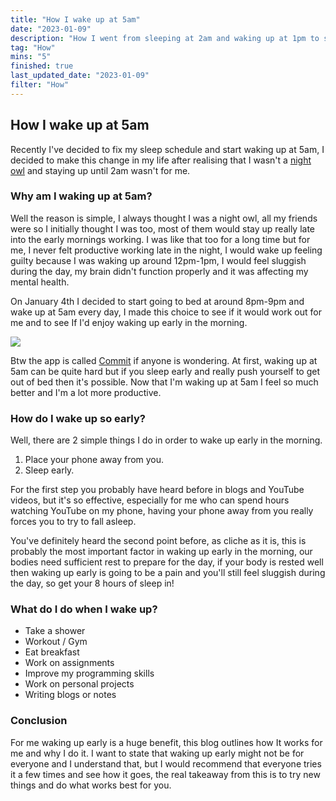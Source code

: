 ```yaml
---
title: "How I wake up at 5am"
date: "2023-01-09"
description: "How I went from sleeping at 2am and waking up at 1pm to sleeping at 8pm and waking up at 5am."
tag: "How"
mins: "5"
finished: true
last_updated_date: "2023-01-09"
filter: "How"
---
```


## How I wake up at 5am

Recently I've decided to fix my sleep schedule and start waking up at 5am, I decided to make this change in my life after realising that I wasn't a [night owl](https://en.wikipedia.org/wiki/Night_owl) and staying up until 2am wasn't for me.

### Why am I waking up at 5am?

Well the reason is simple, I always thought I was a night owl, all my friends were so I initially thought I was too, most of them would stay up really late into the early mornings working. I was like that too for a long time but for me, I never felt productive working late in the night, I would wake up feeling guilty because I was waking up around 12pm-1pm, I would feel sluggish during the day, my brain didn't function properly and it was affecting my mental health.

On January 4th I decided to start going to bed at around 8pm-9pm and wake up at 5am every day, I made this choice to see if it would work out for me and to see If I'd enjoy waking up early in the morning.

![](/post/how-i-wake-up-at-5am/commit-app-streak.gif)

Btw the app is called [Commit](https://www.trycommit.app/) if anyone is wondering. At first, waking up at 5am can be quite hard but if you sleep early and really push yourself to get out of bed then it's possible. Now that I'm waking up at 5am I feel so much better and I'm a lot more productive.

### How do I wake up so early?

Well, there are 2 simple things I do in order to wake up early in the morning.

1. Place your phone away from you.
2. Sleep early.

For the first step you probably have heard before in blogs and YouTube videos, but it's so effective, especially for me who can spend hours watching YouTube on my phone, having your phone away from you really forces you to try to fall asleep.

You've definitely heard the second point before, as cliche as it is, this is probably the most important factor in waking up early in the morning, our bodies need sufficient rest to prepare for the day, if your body is rested well then waking up early is going to be a pain and you'll still feel sluggish during the day, so get your 8 hours of sleep in!

### What do I do when I wake up?

- Take a shower
- Workout / Gym
- Eat breakfast
- Work on assignments
- Improve my programming skills
- Work on personal projects
- Writing blogs or notes

### Conclusion

For me waking up early is a huge benefit, this blog outlines how It works for me and why I do it. I want to state that waking up early might not be for everyone and I understand that, but I would recommend that everyone tries it a few times and see how it goes, the real takeaway from this is to try new things and do what works best for you.
